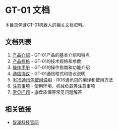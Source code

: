 # GT-01 文档

本目录包含GT-01机器人的相关文档资料。

## 文档列表

1. [产品介绍](introduction.md) - GT-01产品的基本介绍和特点
2. [产品规格](specification.md) - GT-01的技术规格和参数
3. [操作手册](operation.md) - GT-01的操作指南和功能介绍
4. [通信协议](protocol.md) - GT-01通信格式和协议说明
5. [ROS通讯包使用说明](ros.md) - ROS通讯包的编译和使用方法
6. [注意事项](notice.md) - 使用环境、机械负载等注意事项
7. [常见问题](faq.md) - 底盘质保等常见问题解答

## 相关链接

- [智澜科技官网](https://www.zlrobot.net/) 
